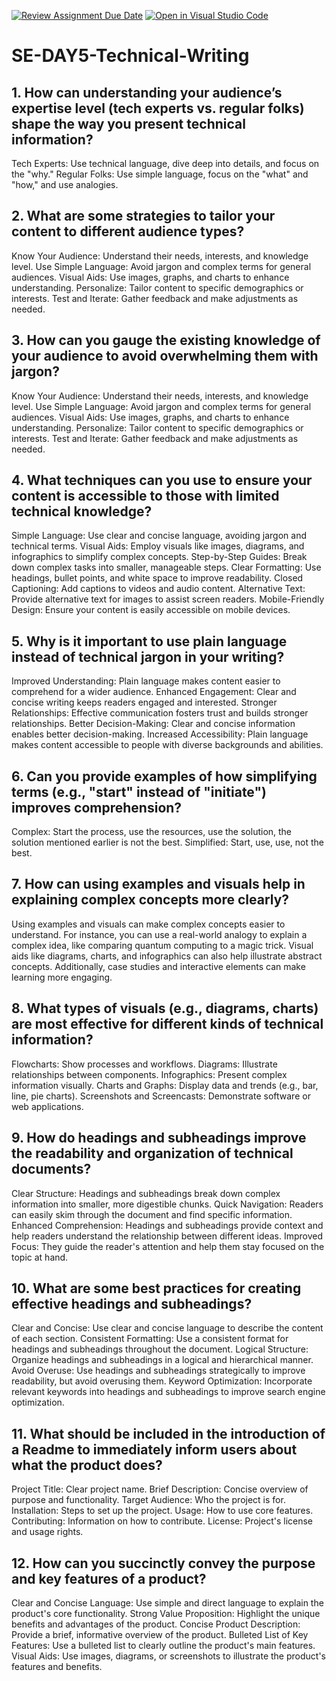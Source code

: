 [![Review Assignment Due Date](https://classroom.github.com/assets/deadline-readme-button-22041afd0340ce965d47ae6ef1cefeee28c7c493a6346c4f15d667ab976d596c.svg)](https://classroom.github.com/a/zsAR-pyY)
[![Open in Visual Studio Code](https://classroom.github.com/assets/open-in-vscode-2e0aaae1b6195c2367325f4f02e2d04e9abb55f0b24a779b69b11b9e10269abc.svg)](https://classroom.github.com/online_ide?assignment_repo_id=17038380&assignment_repo_type=AssignmentRepo)
# SE-DAY5-Technical-Writing
## 1. How can understanding your audience’s expertise level (tech experts vs. regular folks) shape the way you present technical information?
Tech Experts: Use technical language, dive deep into details, and focus on the "why."
Regular Folks: Use simple language, focus on the "what" and "how," and use analogies.

## 2. What are some strategies to tailor your content to different audience types?
Know Your Audience: Understand their needs, interests, and knowledge level.
Use Simple Language: Avoid jargon and complex terms for general audiences.
Visual Aids: Use images, graphs, and charts to enhance understanding.
Personalize: Tailor content to specific demographics or interests.
Test and Iterate: Gather feedback and make adjustments as needed.
## 3. How can you gauge the existing knowledge of your audience to avoid overwhelming them with jargon?
Know Your Audience: Understand their needs, interests, and knowledge level.
Use Simple Language: Avoid jargon and complex terms for general audiences.
Visual Aids: Use images, graphs, and charts to enhance understanding.
Personalize: Tailor content to specific demographics or interests.
Test and Iterate: Gather feedback and make adjustments as needed.

## 4. What techniques can you use to ensure your content is accessible to those with limited technical knowledge?
Simple Language: Use clear and concise language, avoiding jargon and technical terms.
Visual Aids: Employ visuals like images, diagrams, and infographics to simplify complex concepts.
Step-by-Step Guides: Break down complex tasks into smaller, manageable steps.
Clear Formatting: Use headings, bullet points, and white space to improve readability.
Closed Captioning: Add captions to videos and audio content.
Alternative Text: Provide alternative text for images to assist screen readers.
Mobile-Friendly Design: Ensure your content is easily accessible on mobile devices.

## 5. Why is it important to use plain language instead of technical jargon in your writing?
Improved Understanding: Plain language makes content easier to comprehend for a wider audience.
Enhanced Engagement: Clear and concise writing keeps readers engaged and interested.
Stronger Relationships: Effective communication fosters trust and builds stronger relationships.
Better Decision-Making: Clear and concise information enables better decision-making.
Increased Accessibility: Plain language makes content accessible to people with diverse backgrounds and abilities.

## 6. Can you provide examples of how simplifying terms (e.g., "start" instead of "initiate") improves comprehension?
Complex: Start the process, use the resources, use the solution, the solution mentioned earlier is not the best.
Simplified: Start, use, use, not the best.

## 7. How can using examples and visuals help in explaining complex concepts more clearly?
Using examples and visuals can make complex concepts easier to understand. For instance, you can use a real-world analogy to explain a complex idea, like comparing quantum computing to a magic trick. Visual aids like diagrams, charts, and infographics can also help illustrate abstract concepts. Additionally, case studies and interactive elements can make learning more engaging.

## 8. What types of visuals (e.g., diagrams, charts) are most effective for different kinds of technical information?
Flowcharts: Show processes and workflows.
Diagrams: Illustrate relationships between components.
Infographics: Present complex information visually.
Charts and Graphs: Display data and trends (e.g., bar, line, pie charts).
Screenshots and Screencasts: Demonstrate software or web applications.

## 9. How do headings and subheadings improve the readability and organization of technical documents?
Clear Structure: Headings and subheadings break down complex information into smaller, more digestible chunks.
Quick Navigation: Readers can easily skim through the document and find specific information.
Enhanced Comprehension: Headings and subheadings provide context and help readers understand the relationship between different ideas.
Improved Focus: They guide the reader's attention and help them stay focused on the topic at hand.

## 10. What are some best practices for creating effective headings and subheadings?
Clear and Concise: Use clear and concise language to describe the content of each section.
Consistent Formatting: Use a consistent format for headings and subheadings throughout the document.
Logical Structure: Organize headings and subheadings in a logical and hierarchical manner.
Avoid Overuse: Use headings and subheadings strategically to improve readability, but avoid overusing them.
Keyword Optimization: Incorporate relevant keywords into headings and subheadings to improve search engine optimization.

## 11. What should be included in the introduction of a Readme to immediately inform users about what the product does?
Project Title: Clear project name.
Brief Description: Concise overview of purpose and functionality.
Target Audience: Who the project is for.
Installation: Steps to set up the project.
Usage: How to use core features.
Contributing: Information on how to contribute.
License: Project's license and usage rights.

## 12. How can you succinctly convey the purpose and key features of a product?
Clear and Concise Language: Use simple and direct language to explain the product's core functionality.
Strong Value Proposition: Highlight the unique benefits and advantages of the product.
Concise Product Description: Provide a brief, informative overview of the product.
Bulleted List of Key Features: Use a bulleted list to clearly outline the product's main features.
Visual Aids: Use images, diagrams, or screenshots to illustrate the product's features and benefits.

